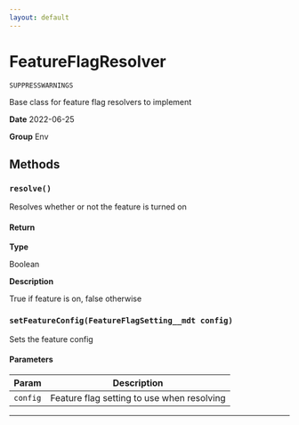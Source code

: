 ```yaml
---
layout: default
---
```

# FeatureFlagResolver

`SUPPRESSWARNINGS`

Base class for feature flag resolvers to implement


**Date** 2022-06-25


**Group** Env

## Methods
### `resolve()`

Resolves whether or not the feature is turned on

#### Return

**Type**

Boolean

**Description**

True if feature is on, false otherwise

### `setFeatureConfig(FeatureFlagSetting__mdt config)`

Sets the feature config

#### Parameters
|Param|Description|
|---|---|
|`config`|Feature flag setting to use when resolving|

---
